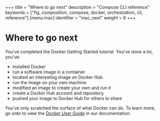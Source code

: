 +++
title = "Where to go next"
description = "Compose CLI reference"
keywords = ["fig, composition, compose, docker, orchestration, cli,  reference"]
[menu.mac]
identifier = "mac_next"
weight = 8
+++

# Where to go next

You've completed the Docker Getting Started tutorial. You've done a lot, you've:

* installed Docker
* run a software image in a container
* located an interesting image on Docker Hub
* run the image on your own machine
* modified an image to create your own and run it
* create a Docker Hub account and repository
* pushed your image to Docker Hub for others to share

You've only scratched the surface of what Docker can do. To learn more, go onto
to view the  [Docker User Guide](http://docs.docker.com) in our documentation.
	
